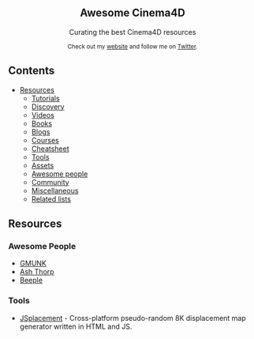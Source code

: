 <div align="center">
    <h2>Awesome Cinema4D</h2>
    <p>Curating the best Cinema4D resources</p>
    <p>
        <sub>Check out my <a href="https://nathakits.com">website</a> and follow me on <a href="https://twitter.com/nathakit_tan">Twitter</a>.</sub>
    </p>
</div>

## Contents

- [Resources](#resources)
    - [Tutorials](#tutorials)
    - [Discovery](#discovery)
    - [Videos](#videos)
    - [Books](#books)
    - [Blogs](#blogs)
    - [Courses](#courses)
    - [Cheatsheet](#cheatsheet)
    - [Tools](#tools)
    - [Assets](#assets)
    - [Awesome people](#awesome-artists)
    - [Community](#community)
    - [Miscellaneous](#miscellaneous)
    - [Related lists](#related-lists)

## Resources

### Awesome People

- [GMUNK](https://gmunk.com/)
- [Ash Thorp](http://altcinc.com/)
- [Beeple](https://www.beeple-crap.com)

### Tools

- [JSplacement](https://windmillart.net/?p=jsplacement) - Cross-platform pseudo-random 8K displacement map generator written in HTML and JS.